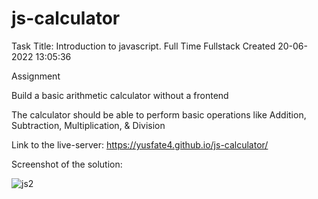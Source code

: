 # js-calculator


Task Title: Introduction to javascript.
Full Time
Fullstack
Created 20-06-2022 13:05:36

Assignment

Build a basic arithmetic calculator without a frontend

 The calculator should be able to perform basic operations like Addition, Subtraction, Multiplication, & Division
 
 Link to the live-server:
 https://yusfate4.github.io/js-calculator/
 
 Screenshot of the solution:
 
 ![js2](https://user-images.githubusercontent.com/65573250/174909661-0251186f-f145-499f-8484-abb64bd94ecf.png)
 

